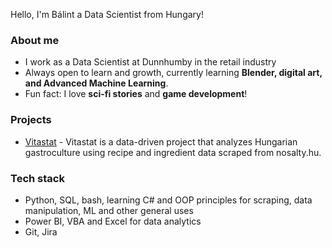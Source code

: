 Hello, I'm Bálint a Data Scientist from Hungary!
### About me

- I work as a Data Scientist at Dunnhumby in the retail industry
- Always open to learn and growth, currently learning **Blender, digital art, and Advanced Machine Learning**.
-  Fun fact: I love **sci-fi stories** and **game development**!

### Projects

- [Vitastat](https://github.com/antalbalint97/Alistat) - Vitastat is a data-driven project that analyzes Hungarian gastroculture using recipe and ingredient data scraped from nosalty.hu.

### Tech stack

- Python, SQL, bash, learning C# and OOP principles for scraping, data manipulation, ML and other general uses
- Power BI, VBA and Excel for data analytics
- Git, Jira
